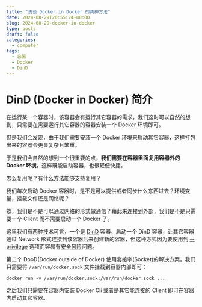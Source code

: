 ```yaml
---
title: "浅谈 Docker in Docker 的两种方法"
date: 2024-08-29T20:55:24+08:00
slug: 2024-08-29-docker-in-docker
type: posts
draft: false
categories:
  - computer
tags:
  - 容器
  - Docker
  - DinD
---
```


# DinD (Docker in Docker) 简介

在运行某一个容器时，该容器会有运行其它容器的需求，我们这时可以自然的想到，只需要在需要运行其它容器的容器安装一个 Docker 环境即可。

但是我们会发现，由于我们需要安装一个 Docker 环境来启动其它容器，这样打包出来的容器会更显复杂且笨重。

于是我们会自然的想到一个很重要的点，**我们需要在容器里面复用容器外的 Docker 环境**，这样既能启动容器，也很轻便快捷。

怎么复用呢？有什么方法能够支持复用？

我们每次启动 Docker 容器时，是不是可以提供或者同步什么东西过去？环境变量，挂载文件还是网络呢？

欸，我们是不是可以通过网络的形式做通信？藉此来连接到外部，我们是不是只需要一个 Client 而不需要启动一个 Docker 了。

这里我们有两种技术可言，一个是 [DinD](https://hub.docker.com/_/docker/) 容器，启动一个 DinD 容器，让其它容器通过 Network 形式连接到该容器后来创建新的容器，但这种方式因为要使用到 [--privilege](https://docs.docker.com/engine/containers/run/#runtime-privilege-and-linux-capabilities) 选项而容易有[安全风险](https://jpetazzo.github.io/2015/09/03/do-not-use-docker-in-docker-for-ci/)问题。

第二个 DooD(Docker outside of Docker) 使用套接字(Socket)的解决方案，我们只需要将 `/var/run/docker.sock` 文件挂载到容器内部即可：

`docker run -v /var/run/docker.sock:/var/run/docker.sock ...`

之后我们只需要在容器内安装 Docker Cli 或者是其它能连接的 Client 即可在容器内启动其它容器。

